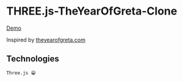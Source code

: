 # THREE.js-TheYearOfGreta-Clone


[Demo](https://kevinmons1.github.io/THREE.js-TheYearOfGreta-Clone/)

Inspired by [theyearofgreta.com](https://theyearofgreta.com/)

## Technologies

```bash
Three.js 😁
```
